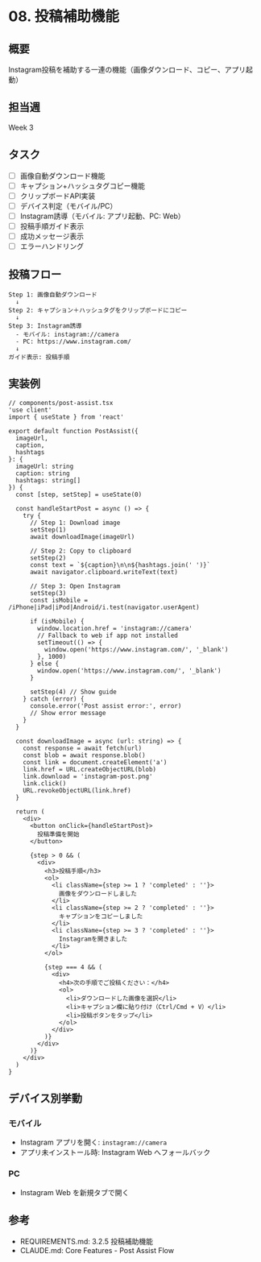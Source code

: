 # 08. 投稿補助機能

## 概要
Instagram投稿を補助する一連の機能（画像ダウンロード、コピー、アプリ起動）

## 担当週
Week 3

## タスク

- [ ] 画像自動ダウンロード機能
- [ ] キャプション+ハッシュタグコピー機能
- [ ] クリップボードAPI実装
- [ ] デバイス判定（モバイル/PC）
- [ ] Instagram誘導（モバイル: アプリ起動、PC: Web）
- [ ] 投稿手順ガイド表示
- [ ] 成功メッセージ表示
- [ ] エラーハンドリング

## 投稿フロー

```
Step 1: 画像自動ダウンロード
  ↓
Step 2: キャプション＋ハッシュタグをクリップボードにコピー
  ↓
Step 3: Instagram誘導
  - モバイル: instagram://camera
  - PC: https://www.instagram.com/
  ↓
ガイド表示: 投稿手順
```

## 実装例

```tsx
// components/post-assist.tsx
'use client'
import { useState } from 'react'

export default function PostAssist({
  imageUrl,
  caption,
  hashtags
}: {
  imageUrl: string
  caption: string
  hashtags: string[]
}) {
  const [step, setStep] = useState(0)

  const handleStartPost = async () => {
    try {
      // Step 1: Download image
      setStep(1)
      await downloadImage(imageUrl)

      // Step 2: Copy to clipboard
      setStep(2)
      const text = `${caption}\n\n${hashtags.join(' ')}`
      await navigator.clipboard.writeText(text)

      // Step 3: Open Instagram
      setStep(3)
      const isMobile = /iPhone|iPad|iPod|Android/i.test(navigator.userAgent)

      if (isMobile) {
        window.location.href = 'instagram://camera'
        // Fallback to web if app not installed
        setTimeout(() => {
          window.open('https://www.instagram.com/', '_blank')
        }, 1000)
      } else {
        window.open('https://www.instagram.com/', '_blank')
      }

      setStep(4) // Show guide
    } catch (error) {
      console.error('Post assist error:', error)
      // Show error message
    }
  }

  const downloadImage = async (url: string) => {
    const response = await fetch(url)
    const blob = await response.blob()
    const link = document.createElement('a')
    link.href = URL.createObjectURL(blob)
    link.download = 'instagram-post.png'
    link.click()
    URL.revokeObjectURL(link.href)
  }

  return (
    <div>
      <button onClick={handleStartPost}>
        投稿準備を開始
      </button>

      {step > 0 && (
        <div>
          <h3>投稿手順</h3>
          <ol>
            <li className={step >= 1 ? 'completed' : ''}>
              画像をダウンロードしました
            </li>
            <li className={step >= 2 ? 'completed' : ''}>
              キャプションをコピーしました
            </li>
            <li className={step >= 3 ? 'completed' : ''}>
              Instagramを開きました
            </li>
          </ol>

          {step === 4 && (
            <div>
              <h4>次の手順でご投稿ください：</h4>
              <ol>
                <li>ダウンロードした画像を選択</li>
                <li>キャプション欄に貼り付け（Ctrl/Cmd + V）</li>
                <li>投稿ボタンをタップ</li>
              </ol>
            </div>
          )}
        </div>
      )}
    </div>
  )
}
```

## デバイス別挙動

### モバイル
- Instagram アプリを開く: `instagram://camera`
- アプリ未インストール時: Instagram Web へフォールバック

### PC
- Instagram Web を新規タブで開く

## 参考
- REQUIREMENTS.md: 3.2.5 投稿補助機能
- CLAUDE.md: Core Features - Post Assist Flow
